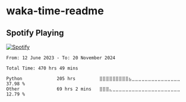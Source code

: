 # waka-time-readme


## Spotify Playing

[![Spotify](https://spotify-playing-now-imsrikant.vercel.app/api/spotify)](https://open.spotify.com/user/zbbwgd5b5xqg388spshqfy1er)


<!--START_SECTION:waka-->

```all_time
From: 12 June 2023 - To: 20 November 2024

Total Time: 470 hrs 49 mins

Python             205 hrs         ⣿⣿⣿⣿⣿⣿⣿⣿⣿⣦⣀⣀⣀⣀⣀⣀⣀⣀⣀⣀⣀⣀⣀⣀⣀   37.98 %
Other              69 hrs 2 mins   ⣿⣿⣿⣄⣀⣀⣀⣀⣀⣀⣀⣀⣀⣀⣀⣀⣀⣀⣀⣀⣀⣀⣀⣀⣀   12.79 %
```

<!--END_SECTION:waka-->
